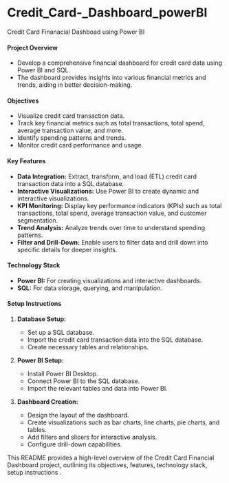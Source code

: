 # Credit_Card-_Dashboard_powerBI
Credit Card Finanacial Dashboad using Power BI


#### Project Overview
- Develop a comprehensive financial dashboard for credit card data using Power BI and SQL.
- The dashboard provides insights into various financial metrics and trends, aiding in better decision-making.

#### Objectives
- Visualize credit card transaction data.
- Track key financial metrics such as total transactions, total spend, average transaction value, and more.
- Identify spending patterns and trends.
- Monitor credit card performance and usage.

#### Key Features
- **Data Integration:** Extract, transform, and load (ETL) credit card transaction data into a SQL database.
- **Interactive Visualizations:** Use Power BI to create dynamic and interactive visualizations.
- **KPI Monitoring:** Display key performance indicators (KPIs) such as total transactions, total spend, average transaction value, and customer segmentation.
- **Trend Analysis:** Analyze trends over time to understand spending patterns.
- **Filter and Drill-Down:** Enable users to filter data and drill down into specific details for deeper insights.

#### Technology Stack
- **Power BI:** For creating visualizations and interactive dashboards.
- **SQL:** For data storage, querying, and manipulation.

#### Setup Instructions
1. **Database Setup:**
   - Set up a SQL database.
   - Import the credit card transaction data into the SQL database.
   - Create necessary tables and relationships.

2. **Power BI Setup:**
   - Install Power BI Desktop.
   - Connect Power BI to the SQL database.
   - Import the relevant tables and data into Power BI.

3. **Dashboard Creation:**
   - Design the layout of the dashboard.
   - Create visualizations such as bar charts, line charts, pie charts, and tables.
   - Add filters and slicers for interactive analysis.
   - Configure drill-down capabilities.

This README provides a high-level overview of the Credit Card Financial Dashboard project, outlining its objectives, features, technology stack, setup instructions .
